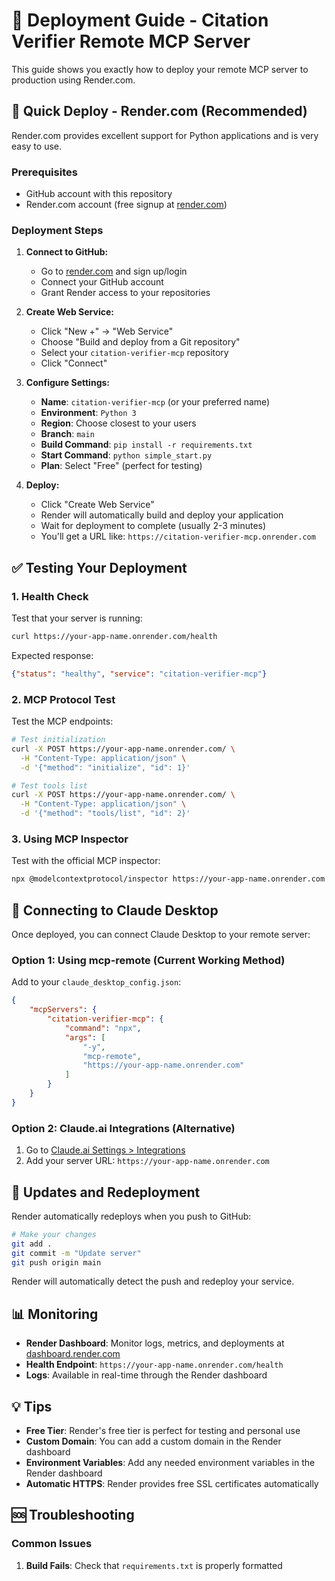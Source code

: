 # 🚀 Deployment Guide - Citation Verifier Remote MCP Server

This guide shows you exactly how to deploy your remote MCP server to production using Render.com.

## 🎯 Quick Deploy - Render.com (Recommended)

Render.com provides excellent support for Python applications and is very easy to use.

### Prerequisites

- GitHub account with this repository
- Render.com account (free signup at [render.com](https://render.com))

### Deployment Steps

1. **Connect to GitHub:**
   - Go to [render.com](https://render.com) and sign up/login
   - Connect your GitHub account
   - Grant Render access to your repositories

2. **Create Web Service:**
   - Click "New +" → "Web Service"
   - Choose "Build and deploy from a Git repository"
   - Select your `citation-verifier-mcp` repository
   - Click "Connect"

3. **Configure Settings:**
   - **Name**: `citation-verifier-mcp` (or your preferred name)
   - **Environment**: `Python 3`
   - **Region**: Choose closest to your users
   - **Branch**: `main`
   - **Build Command**: `pip install -r requirements.txt`
   - **Start Command**: `python simple_start.py`
   - **Plan**: Select "Free" (perfect for testing)

4. **Deploy:**
   - Click "Create Web Service"
   - Render will automatically build and deploy your application
   - Wait for deployment to complete (usually 2-3 minutes)
   - You'll get a URL like: `https://citation-verifier-mcp.onrender.com`

## ✅ Testing Your Deployment

### 1. Health Check

Test that your server is running:

```bash
curl https://your-app-name.onrender.com/health
```

Expected response:

```json
{"status": "healthy", "service": "citation-verifier-mcp"}
```

### 2. MCP Protocol Test

Test the MCP endpoints:

```bash
# Test initialization
curl -X POST https://your-app-name.onrender.com/ \
  -H "Content-Type: application/json" \
  -d '{"method": "initialize", "id": 1}'

# Test tools list
curl -X POST https://your-app-name.onrender.com/ \
  -H "Content-Type: application/json" \
  -d '{"method": "tools/list", "id": 2}'
```

### 3. Using MCP Inspector

Test with the official MCP inspector:

```bash
npx @modelcontextprotocol/inspector https://your-app-name.onrender.com
```

## 🔧 Connecting to Claude Desktop

Once deployed, you can connect Claude Desktop to your remote server:

### Option 1: Using mcp-remote (Current Working Method)

Add to your `claude_desktop_config.json`:

```json
{
    "mcpServers": {
        "citation-verifier-mcp": {
            "command": "npx",
            "args": [
                "-y",
                "mcp-remote",
                "https://your-app-name.onrender.com"
            ]
        }
    }
}
```

### Option 2: Claude.ai Integrations (Alternative)

1. Go to [Claude.ai Settings > Integrations](https://claude.ai/settings/integrations)
2. Add your server URL: `https://your-app-name.onrender.com`

## 🔄 Updates and Redeployment

Render automatically redeploys when you push to GitHub:

```bash
# Make your changes
git add .
git commit -m "Update server"
git push origin main
```

Render will automatically detect the push and redeploy your service.

## 📊 Monitoring

- **Render Dashboard**: Monitor logs, metrics, and deployments at [dashboard.render.com](https://dashboard.render.com)
- **Health Endpoint**: `https://your-app-name.onrender.com/health`
- **Logs**: Available in real-time through the Render dashboard

## 💡 Tips

- **Free Tier**: Render's free tier is perfect for testing and personal use
- **Custom Domain**: You can add a custom domain in the Render dashboard
- **Environment Variables**: Add any needed environment variables in the Render dashboard
- **Automatic HTTPS**: Render provides free SSL certificates automatically

## 🆘 Troubleshooting

### Common Issues

1. **Build Fails**: Check that `requirements.txt` is properly formatted
